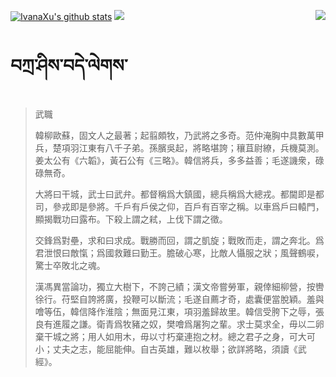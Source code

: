 [![IvanaXu's github stats](https://github-readme-stats.vercel.app/api?username=IvanaXu&show_icons=true&theme=vue-dark)](https://github.com/anuraghazra/github-readme-stats)
<img align="right" src="https://github-readme-stats.vercel.app/api/top-langs/?username=IvanaXu&langs_count=7&theme=graywhite" />
<img src="https://github-readme-stats.vercel.app/api/wakatime?username=IvanaXu&layout=compact&langs_count=6&theme=vue-dark&&custom_title=Programming Times(Jul 29 2021-)" />
# བཀྲ་ཤིས་བདེ་ལེགས་
> 武職
> 
> 韓柳歐蘇，固文人之最著；起翦頗牧，乃武將之多奇。范仲淹胸中具數萬甲兵，楚項羽江東有八千子弟。孫臏吳起，將略堪誇；穰苴尉繚，兵機莫測。姜太公有《六韜》，黃石公有《三略》。韓信將兵，多多益善；毛遂譏衆，碌碌無奇。
> 
> 大將曰干城，武士曰武弁。都督稱爲大鎮國，總兵稱爲大總戎。都閫即是都司，參戎即是參將。千戶有戶侯之仰，百戶有百宰之稱。以車爲戶曰轅門，顯揭戰功曰露布。下殺上謂之弒，上伐下謂之徵。
> 
> 交鋒爲對壘，求和曰求成。戰勝而回，謂之凱旋；戰敗而走，謂之奔北。爲君泄恨曰敵愾；爲國救難曰勤王。膽破心寒，比敵人懾服之狀；風聲鶴唳，驚士卒敗北之魂。
> 
> 漢馮異當論功，獨立大樹下，不誇己績；漢文帝嘗勞軍，親倖細柳營，按轡徐行。苻堅自誇將廣，投鞭可以斷流；毛遂自薦才奇，處囊便當脫穎。羞與噲等伍，韓信降作淮陰；無面見江東，項羽羞歸故里。韓信受胯下之辱，張良有進履之謙。衛青爲牧豬之奴，樊噲爲屠狗之輩。求士莫求全，毋以二卵棄干城之將；用人如用木，毋以寸朽棄連抱之材。總之君子之身，可大可小；丈夫之志，能屈能伸。自古英雄，難以枚舉；欲詳將略，須讀《武經》。
>